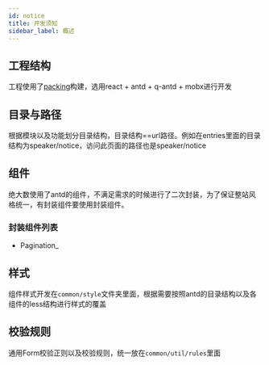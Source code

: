 ```yaml
---
id: notice
title: 开发须知
sidebar_label: 概述
---
```


## 工程结构

工程使用了[packing](https://github.com/packingjs/packing)构建，选用react + antd + q-antd + mobx进行开发

## 目录与路径

根据模块以及功能划分目录结构，目录结构==url路径。例如在entries里面的目录结构为speaker/notice，访问此页面的路径也是speaker/notice

## 组件

绝大数使用了antd的组件，不满足需求的时候进行了二次封装，为了保证整站风格统一，有封装组件要使用封装组件。

### 封装组件列表

* Pagination_

## 样式

组件样式开发在`common/style`文件夹里面，根据需要按照antd的目录结构以及各组件的less结构进行样式的覆盖

## 校验规则

通用Form校验正则以及校验规则，统一放在`common/util/rules`里面

